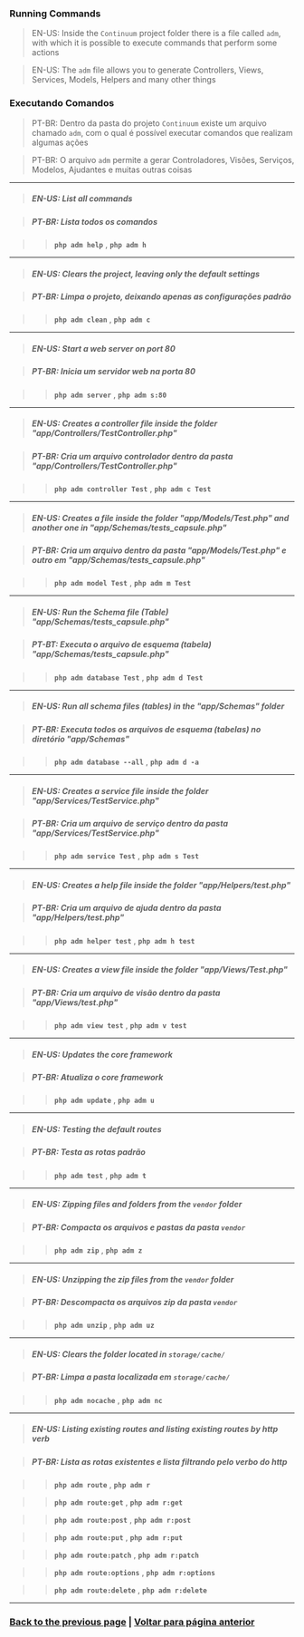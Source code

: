 ### Running Commands

> EN-US: Inside the `Continuum` project folder there is a file called `adm`, with which it is possible to execute commands that perform some actions

> EN-US: The `adm` file allows you to generate Controllers, Views, Services, Models, Helpers and many other things

### Executando Comandos

> PT-BR: Dentro da pasta do projeto `Continuum` existe um arquivo chamado `adm`, com o qual é possível executar comandos que realizam algumas ações

> PT-BR: O arquivo `adm` permite a gerar Controladores, Visões, Serviços, Modelos, Ajudantes e muitas outras coisas

<hr>

> ##### EN-US: List all commands

> ##### PT-BR: Lista todos os comandos

>> **```php adm help```** , **```php adm h```**

<hr>

> ##### EN-US: Clears the project, leaving only the default settings

> ##### PT-BR: Limpa o projeto, deixando apenas as configurações padrão

>> **```php adm clean```** , **```php adm c```**

<hr>

> ##### EN-US: Start a web server on port 80

> ##### PT-BR: Inicia um servidor web na porta 80

>> **```php adm server```** , **```php adm s:80```**

<hr>

> ##### EN-US: Creates a controller file inside the folder "app/Controllers/TestController.php"

> ##### PT-BR: Cria um arquivo controlador dentro da pasta "app/Controllers/TestController.php"

>> **```php adm controller Test```** , **```php adm c Test```**

<hr>

> ##### EN-US: Creates a file inside the folder "app/Models/Test.php" and another one in "app/Schemas/tests_capsule.php"

> ##### PT-BR: Cria um arquivo dentro da pasta "app/Models/Test.php" e outro em "app/Schemas/tests_capsule.php"

>> **```php adm model Test```** , **```php adm m Test```**

<hr>

> ##### EN-US: Run the Schema file (Table) "app/Schemas/tests_capsule.php"

> ##### PT-BT: Executa o arquivo de esquema (tabela) "app/Schemas/tests_capsule.php"

>> **```php adm database Test```** , **```php adm d Test```**

<hr>

> ##### EN-US: Run all schema files (tables) in the "app/Schemas" folder

> ##### PT-BR: Executa todos os arquivos de esquema (tabelas) no diretório "app/Schemas"

>> **```php adm database --all```** , **```php adm d -a```**

<hr>

> ##### EN-US: Creates a service file inside the folder "app/Services/TestService.php"

> ##### PT-BR: Cria um arquivo de serviço dentro da pasta "app/Services/TestService.php"

>> **```php adm service Test```** , **```php adm s Test```**

<hr>

> ##### EN-US: Creates a help file inside the folder "app/Helpers/test.php"

> ##### PT-BR: Cria um arquivo de ajuda dentro da pasta "app/Helpers/test.php"

>> **```php adm helper test```** , **```php adm h test```**

<hr>

> ##### EN-US: Creates a view file inside the folder "app/Views/Test.php"

> ##### PT-BR: Cria um arquivo de visão dentro da pasta "app/Views/test.php"

>> **```php adm view test```** , **```php adm v test```**

<hr>

> ##### EN-US: Updates the core framework

> ##### PT-BR: Atualiza o core framework

>> **```php adm update```** , **```php adm u```**

<hr>

> ##### EN-US: Testing the default routes

> ##### PT-BR: Testa as rotas padrão

>> **```php adm test```** , **```php adm t```**

<hr>

> ##### EN-US: Zipping files and folders from the `vendor` folder

> ##### PT-BR: Compacta os arquivos e pastas da pasta `vendor`

>> **```php adm zip```** , **```php adm z```**

<hr>

> ##### EN-US: Unzipping the zip files from the `vendor` folder

> ##### PT-BR: Descompacta os arquivos zip da pasta `vendor`

>> **```php adm unzip```** , **```php adm uz```**

<hr>

> ##### EN-US: Clears the folder located in `storage/cache/`

> ##### PT-BR: Limpa a pasta localizada em `storage/cache/`

>> **```php adm nocache```** , **```php adm nc```**

<hr>

> ##### EN-US: Listing existing routes and listing existing routes by http verb

> ##### PT-BR: Lista as rotas existentes e lista filtrando pelo verbo do http

>> **```php adm route```** , **```php adm r```**

>> **```php adm route:get```** , **```php adm r:get```**

>> **```php adm route:post```** , **```php adm r:post```**

>> **```php adm route:put```** , **```php adm r:put```**

>> **```php adm route:patch```** , **```php adm r:patch```**

>> **```php adm route:options```** , **```php adm r:options```**

>> **```php adm route:delete```** , **```php adm r:delete```**

<hr>

### [Back to the previous page](./DOC-EU.md) | [Voltar para página anterior](./DOC.md)
